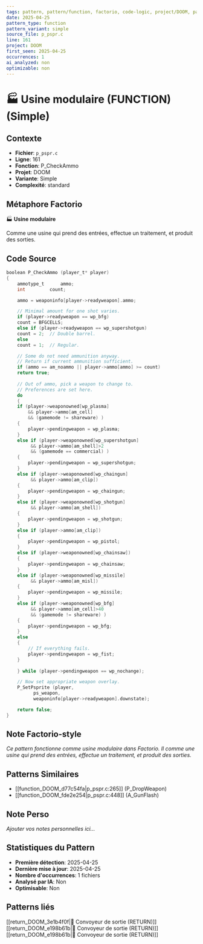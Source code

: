 ```yaml
---
tags: pattern, pattern/function, factorio, code-logic, project/DOOM, pattern/variant/simple
date: 2025-04-25
pattern_type: function
pattern_variant: simple
source_file: p_pspr.c
line: 161
project: DOOM
first_seen: 2025-04-25
occurrences: 1
ai_analyzed: non
optimizable: non
---
```


# 🏭 Usine modulaire (FUNCTION) (Simple)

## Contexte
- **Fichier**: `p_pspr.c`
- **Ligne**: 161
- **Fonction**: P_CheckAmmo
- **Projet**: DOOM
- **Variante**: Simple
- **Complexité**: standard

## Métaphore Factorio
🏭 **Usine modulaire**

Comme une usine qui prend des entrées, effectue un traitement, et produit des sorties.

## Code Source
```c
boolean P_CheckAmmo (player_t* player)
{
    ammotype_t		ammo;
    int			count;

    ammo = weaponinfo[player->readyweapon].ammo;

    // Minimal amount for one shot varies.
    if (player->readyweapon == wp_bfg)
	count = BFGCELLS;
    else if (player->readyweapon == wp_supershotgun)
	count = 2;	// Double barrel.
    else
	count = 1;	// Regular.

    // Some do not need ammunition anyway.
    // Return if current ammunition sufficient.
    if (ammo == am_noammo || player->ammo[ammo] >= count)
	return true;
		
    // Out of ammo, pick a weapon to change to.
    // Preferences are set here.
    do
    {
	if (player->weaponowned[wp_plasma]
	    && player->ammo[am_cell]
	    && (gamemode != shareware) )
	{
	    player->pendingweapon = wp_plasma;
	}
	else if (player->weaponowned[wp_supershotgun] 
		 && player->ammo[am_shell]>2
		 && (gamemode == commercial) )
	{
	    player->pendingweapon = wp_supershotgun;
	}
	else if (player->weaponowned[wp_chaingun]
		 && player->ammo[am_clip])
	{
	    player->pendingweapon = wp_chaingun;
	}
	else if (player->weaponowned[wp_shotgun]
		 && player->ammo[am_shell])
	{
	    player->pendingweapon = wp_shotgun;
	}
	else if (player->ammo[am_clip])
	{
	    player->pendingweapon = wp_pistol;
	}
	else if (player->weaponowned[wp_chainsaw])
	{
	    player->pendingweapon = wp_chainsaw;
	}
	else if (player->weaponowned[wp_missile]
		 && player->ammo[am_misl])
	{
	    player->pendingweapon = wp_missile;
	}
	else if (player->weaponowned[wp_bfg]
		 && player->ammo[am_cell]>40
		 && (gamemode != shareware) )
	{
	    player->pendingweapon = wp_bfg;
	}
	else
	{
	    // If everything fails.
	    player->pendingweapon = wp_fist;
	}
	
    } while (player->pendingweapon == wp_nochange);

    // Now set appropriate weapon overlay.
    P_SetPsprite (player,
		  ps_weapon,
		  weaponinfo[player->readyweapon].downstate);

    return false;	
}
```

## Note Factorio-style
*Ce pattern fonctionne comme usine modulaire dans Factorio. Il comme une usine qui prend des entrées, effectue un traitement, et produit des sorties.*

## Patterns Similaires
- [[function_DOOM_d77c54fa|p_pspr.c:265]] (P_DropWeapon)
- [[function_DOOM_fde2e254|p_pspr.c:448]] (A_GunFlash)

## Note Perso
*Ajouter vos notes personnelles ici...*

## Statistiques du Pattern
- **Première détection**: 2025-04-25
- **Dernière mise à jour**: 2025-04-25
- **Nombre d'occurrences**: 1 fichiers
- **Analysé par IA**: Non
- **Optimisable**: Non

## Patterns liés
[[return_DOOM_3e1b4f0f|🚚 Convoyeur de sortie (RETURN)]]
[[return_DOOM_e198b61b|🚚 Convoyeur de sortie (RETURN)]]
[[return_DOOM_e198b61b|🚚 Convoyeur de sortie (RETURN)]]

